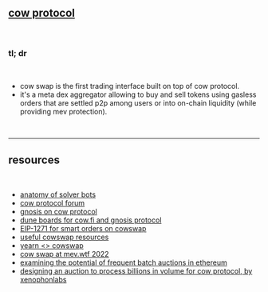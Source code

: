 
## [cow protocol](https://cow.fi/)


<br>

### tl; dr

<br>

- cow swap is the first trading interface built on top of cow protocol.
- it's a meta dex aggregator allowing to buy and sell tokens using gasless orders that are settled p2p among users or into on-chain liquidity (while providing mev protection).

<br>

---

## resources

<br>

* [anatomy of solver bots](https://github.com/go-outside-labs/mev-toolkit/blob/main/anatomy_of_mev_bots/bots/cow-solvers.md)
* [cow protocol forum](https://forum.cow.fi/)
* [gnosis on cow protocol](https://docs.google.com/presentation/d/1vClubmyECHzYpT7-DzU6D45bc7iNpjF1NuiEblY-8ZQ/edit#slide=id.ge33f22559c_0_580)
* [dune boards for cow.fi and gnosis protocol](https://forum.cow.fi/t/cow-fi-analytics/369)
* [EIP-1271 for smart orders on cowswap](https://www.youtube.com/watch?v=6zj0_E8JWPQ)
* [useful cowswap resources](https://hackmd.io/@chenm/HJqjdkjvt)
* [yearn <> cowswap](https://medium.com/iearn/yearn-cow-swap-371b6d7cf3b3)
* [cow swap at mev.wtf 2022](https://docs.google.com/presentation/d/1vClubmyECHzYpT7-DzU6D45bc7iNpjF1NuiEblY-8ZQ/edit#slide=id.ge33f22559c_0_580)
* [examining the potential of frequent batch auctions in ethereum](https://www.youtube.com/watch?v=qSdE4LrPjG0)
* [designing an auction to process billions in volume for cow protocol, by xenophonlabs](https://mirror.xyz/xenophonlabs.eth/HcvesuQdywZ6Vg7EOrG0gl9E5V1PbLoMMVeCSYgRLNY)

